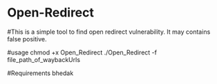 # Open-Redirect
#This is a simple tool to find open redirect vulnerability. It may contains false positive.

#usage
chmod +x Open_Redirect
./Open_Redirect -f file_path_of_waybackUrls

#Requirements
bhedak

